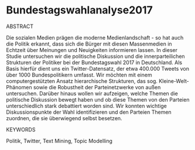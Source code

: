 # Bundestagswahlanalyse2017

ABSTRACT

Die sozialen Medien prägen die moderne Medienlandschaft - so hat auch die Politik erkannt, dass sich die Bürger mit diesen Massenmedien in Echtzeit über Meinungen und Neuigkeiten informieren lassen. In dieser Studie untersuchen wir die politische Diskussion und die innerparteilichen Strukturen der Politiker bei der Bundestagswahl 2017 in Deutschland. Als Basis hierfür dient uns ein Twitter-Datensatz, der etwa 400.000 Tweets von über 1000 Bundespolitikern umfasst. Wir möchten mit einem computergestützten Ansatz hierarchische Strukturen, das sog. Kleine-Welt-Phänomen sowie die Robustheit der Parteinetzwerke von außen untersuchen. Darüber hinaus wollen wir aufzeigen, welche Themen die politische Diskussion bewegt haben und ob diese Themen von den Parteien unterschiedlich stark debattiert worden sind. Wir konnten wichtige Diskussionspunkte der Wahl identifizieren und den Parteien Themen zuordnen, die sie überwiegend selbst besetzen.

KEYWORDS

Politik, Twitter, Text Mining, Topic Modelling
